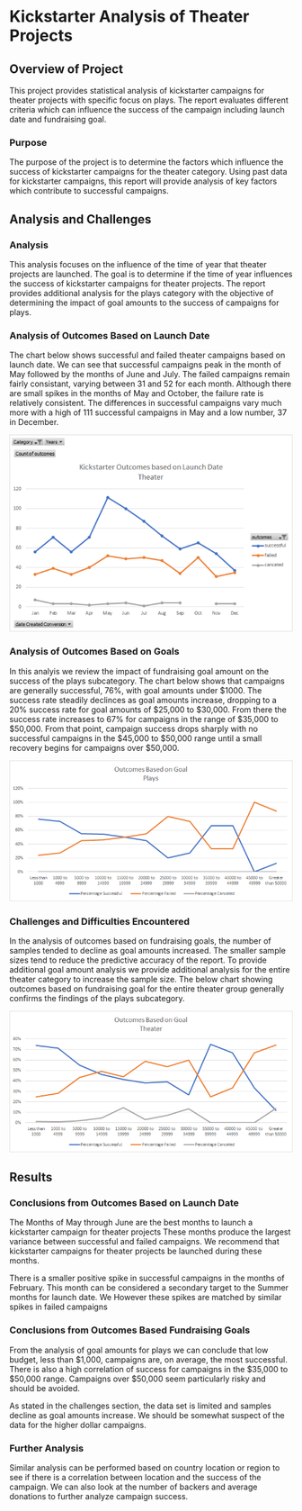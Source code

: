 # Kickstarter Analysis of Theater Projects

## Overview of Project
  This project provides statistical analysis of kickstarter campaigns for theater projects with specific focus on plays.  The report evaluates different criteria which can influence the success of the campaign including launch date and fundraising goal. 

### Purpose
The purpose of the project is to determine the factors which influence the success of kickstarter campaigns for the theater category.  Using past data for kickstarter campaigns, this report will provide analysis of key factors which contribute to successful campaigns.

## Analysis and Challenges  
### Analysis
This analysis focuses on the influence of the time of year that theater projects are launched.  The goal is to determine if the time of year influences the success of kickstarter campaigns for theater projects.  The report provides additional analysis for the plays category with the objective of determining the impact of goal amounts to the success of campaigns for plays.

### Analysis of Outcomes Based on Launch Date
The chart below shows successful and failed theater campaigns based on launch date.  We can see that successful campaigns peak in the month of May followed by the months of June and July.  The failed campaigns remain fairly consistant, varying between 31 and 52 for each month.  Although there are small spikes in the months of May and October, the failure rate is relatively consistent.  The differences in successful campaigns vary much more with a high of 111 successful campaigns in May and a low number, 37 in December.


![image_name](https://github.com/jbates2549/Kickstarter-Analysis/blob/master/Theater_Outcomes-vsLaunch.png)


### Analysis of Outcomes Based on Goals

In this analyis we review the impact of fundraising goal amount on the success of the plays subcategory.  The chart below shows that campaigns are generally successful, 76%, with goal amounts under $1000.  The success rate steadily declinces as goal amounts increase, dropping to a 20% success rate for goal amounts of $25,000 to $30,000.  From there the success rate increases to 67% for campaigns in the range of $35,000 to $50,000.  From that point, campaign success drops sharply with no successful campaigns in the $45,000 to $50,000 range until a small recovery begins for campaigns over $50,000. 


![image_name](https://github.com/jbates2549/Kickstarter-Analysis/blob/master/Outcome_vs_Goal_Plays.png)


### Challenges and Difficulties Encountered

In the analysis of outcomes based on fundraising goals, the number of samples tended to decline as goal amounts increased.  The smaller sample sizes tend to reduce the predictive accuracy of the report.  To provide additional goal amount analysis we provide additional analysis for the entire theater category to increase the sample size.  The below chart showing outcomes based on fundraising goal for the entire theater group generally confirms the findings of the plays subcategory.

![image_name](https://github.com/jbates2549/Kickstarter-Analysis/blob/master/Outcome_vs_Goal_Theater.png)

## Results

### Conclusions from Outcomes Based on Launch Date

The Months of May through June are the best months to launch a kickstarter campaign for theater projects  These months produce the largest variance between successful and failed campaigns.  We recommend that kickstarter campaigns for theater projects be launched during these months.

There is a smaller positive spike in successful campaigns in the months of February.  This month can be considered a secondary target to the Summer months for launch date.  We However these spikes are matched by similar spikes in failed campaigns 


### Conclusions from Outcomes Based Fundraising Goals

From the analysis of goal amounts for plays we can conclude that low budget, less than $1,000, campaigns are, on average, the most successful.  There is also a high correlation of success for campaigns in the $35,000 to $50,000 range.  Campaigns over $50,000 seem particularly risky and should be avoided.

As stated in the challenges section, the data set is limited and samples decline as goal amounts increase.  We should be somewhat suspect of the data for the higher dollar campaigns.  


### Further Analysis
Similar analysis can be performed based on country location or region to see if there is a correlation between location and the success of the campaign.  We can also look at the number of backers and average donations to further analyze campaign success.

